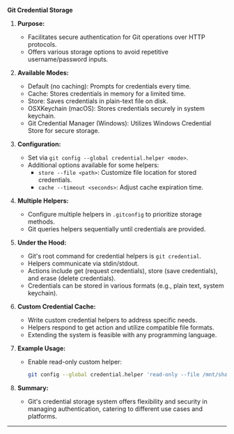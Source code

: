 **Git Credential Storage**

1. **Purpose:**
   - Facilitates secure authentication for Git operations over HTTP protocols.
   - Offers various storage options to avoid repetitive username/password inputs.

2. **Available Modes:**
   - Default (no caching): Prompts for credentials every time.
   - Cache: Stores credentials in memory for a limited time.
   - Store: Saves credentials in plain-text file on disk.
   - OSXKeychain (macOS): Stores credentials securely in system keychain.
   - Git Credential Manager (Windows): Utilizes Windows Credential Store for secure storage.

3. **Configuration:**
   - Set via `git config --global credential.helper <mode>`.
   - Additional options available for some helpers:
     - `store --file <path>`: Customize file location for stored credentials.
     - `cache --timeout <seconds>`: Adjust cache expiration time.

4. **Multiple Helpers:**
   - Configure multiple helpers in `.gitconfig` to prioritize storage methods.
   - Git queries helpers sequentially until credentials are provided.

5. **Under the Hood:**
   - Git's root command for credential helpers is `git credential`.
   - Helpers communicate via stdin/stdout.
   - Actions include get (request credentials), store (save credentials), and erase (delete credentials).
   - Credentials can be stored in various formats (e.g., plain text, system keychain).

6. **Custom Credential Cache:**
   - Write custom credential helpers to address specific needs.
   - Helpers respond to get action and utilize compatible file formats.
   - Extending the system is feasible with any programming language.

7. **Example Usage:**
   - Enable read-only custom helper:
     ```bash
     git config --global credential.helper 'read-only --file /mnt/shared/creds'
     ```

8. **Summary:**
   - Git's credential storage system offers flexibility and security in managing authentication, catering to different use cases and platforms.

---